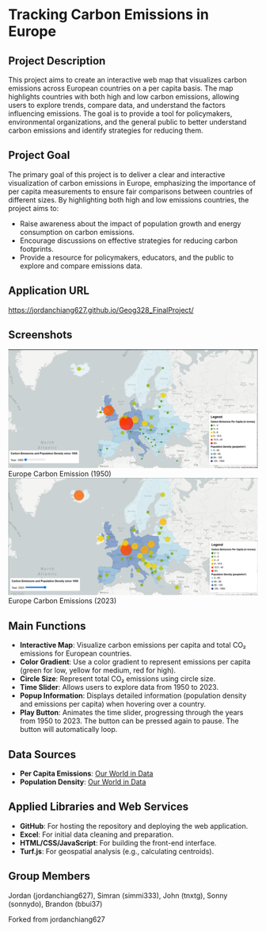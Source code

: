 # Tracking Carbon Emissions in Europe

## Project Description
This project aims to create an interactive web map that visualizes carbon emissions across European countries on a per capita basis. The map highlights countries with both high and low carbon emissions, allowing users to explore trends, compare data, and understand the factors influencing emissions. The goal is to provide a tool for policymakers, environmental organizations, and the general public to better understand carbon emissions and identify strategies for reducing them.

## Project Goal
The primary goal of this project is to deliver a clear and interactive visualization of carbon emissions in Europe, emphasizing the importance of per capita measurements to ensure fair comparisons between countries of different sizes. By highlighting both high and low emissions countries, the project aims to:
- Raise awareness about the impact of population growth and energy consumption on carbon emissions.
- Encourage discussions on effective strategies for reducing carbon footprints.
- Provide a resource for policymakers, educators, and the public to explore and compare emissions data.

## Application URL
https://jordanchiang627.github.io/Geog328_FinalProject/

## Screenshots
![1950 Carbon Emissions in Europe](screenshot1_finalproject.png)
Europe Carbon Emission (1950)
![2023 Carbon Emissions in Europe](screenshot2_finalproject.png)
Europe Carbon Emissions (2023)

## Main Functions
- **Interactive Map**: Visualize carbon emissions per capita and total CO₂ emissions for European countries.
- **Color Gradient**: Use a color gradient to represent emissions per capita (green for low, yellow for medium, red for high).
- **Circle Size**: Represent total CO₂ emissions using circle size.
- **Time Slider**: Allows users to explore data from 1950 to 2023.
- **Popup Information**: Displays detailed information (population density and emissions per capita) when hovering over a country.
- **Play Button**: Animates the time slider, progressing through the years from 1950 to 2023. The button can be pressed again to pause. The button will automatically loop.

## Data Sources
- **Per Capita Emissions**: [Our World in Data](https://ourworldindata.org/grapher/co-emissions-per-capita)
- **Population Density**: [Our World in Data](https://ourworldindata.org/grapher/population-density)

## Applied Libraries and Web Services
- **GitHub**: For hosting the repository and deploying the web application.
- **Excel**: For initial data cleaning and preparation.
- **HTML/CSS/JavaScript**: For building the front-end interface.
- **Turf.js**: For geospatial analysis (e.g., calculating centroids).

## Group Members
Jordan (jordanchiang627), Simran (simmi333), John (tnxtg), Sonny (sonnydo), Brandon (bbui37)

Forked from jordanchiang627
